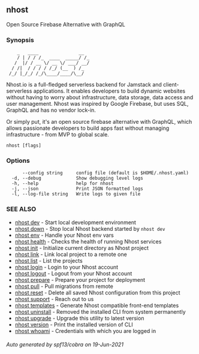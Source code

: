 ## nhost

Open Source Firebase Alternative with GraphQL

### Synopsis


		_   ____               __ 
		/ | / / /_  ____  _____/ /_
	   /  |/ / __ \/ __ \/ ___/ __/
	  / /|  / / / / /_/ (__  ) /_  
	 /_/ |_/_/ /_/\____/____/\__/  
								   
	 
  Nhost.io is a full-fledged serverless backend for Jamstack and client-serverless applications. 
  It enables developers to build dynamic websites without having to worry about infrastructure, 
  data storage, data access and user management.
  Nhost was inspired by Google Firebase, but uses SQL, GraphQL and has no vendor lock-in.
 
  Or simply put, it's an open source firebase alternative with GraphQL, which allows 
  passionate developers to build apps fast without managing infrastructure - from MVP to global scale.
  

```
nhost [flags]
```

### Options

```
      --config string     config file (default is $HOME/.nhost.yaml)
  -d, --debug             Show debugging level logs
  -h, --help              help for nhost
  -j, --json              Print JSON formatted logs
  -l, --log-file string   Write logs to given file
```

### SEE ALSO

* [nhost dev](nhost_dev.md)	 - Start local development environment
* [nhost down](nhost_down.md)	 - Stop local Nhost backend started by `nhost dev`
* [nhost env](nhost_env.md)	 - Handle your Nhost env vars
* [nhost health](nhost_health.md)	 - Checks the health of running Nhost services
* [nhost init](nhost_init.md)	 - Initialize current directory as Nhost project
* [nhost link](nhost_link.md)	 - Link local project to a remote one
* [nhost list](nhost_list.md)	 - List the projects
* [nhost login](nhost_login.md)	 - Login to your Nhost account
* [nhost logout](nhost_logout.md)	 - Logout from your Nhost account
* [nhost prepare](nhost_prepare.md)	 - Prepare your project for deployment
* [nhost pull](nhost_pull.md)	 - Pull migrations from remote
* [nhost reset](nhost_reset.md)	 - Delete all saved Nhost configuration from this project
* [nhost support](nhost_support.md)	 - Reach out to us
* [nhost templates](nhost_templates.md)	 - Generate Nhost compatible front-end templates
* [nhost uninstall](nhost_uninstall.md)	 - Removed the installed CLI from system permanently
* [nhost upgrade](nhost_upgrade.md)	 - Upgrade this utility to latest version
* [nhost version](nhost_version.md)	 - Print the installed version of CLI
* [nhost whoami](nhost_whoami.md)	 - Credentials with which you are logged in

###### Auto generated by spf13/cobra on 19-Jun-2021

